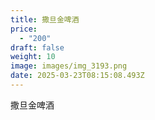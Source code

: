 ```yaml
---
title: 撒旦金啤酒
price:
  - "200"
draft: false
weight: 10
image: images/img_3193.png
date: 2025-03-23T08:15:08.493Z
---
```

撒旦金啤酒